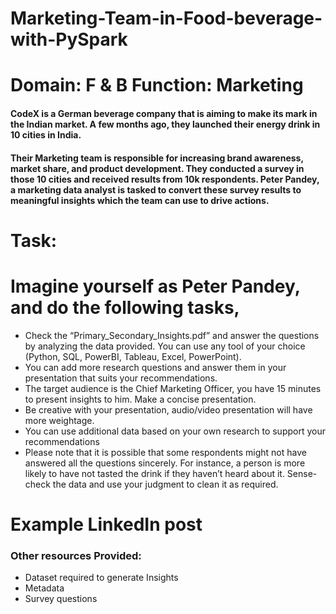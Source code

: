 # Marketing-Team-in-Food-beverage-with-PySpark

# **Domain:** F & B   **Function:** Marketing  

#### CodeX is a German beverage company that is aiming to make its mark in the Indian market. A few months ago, they launched their energy drink in 10 cities in India.

#### Their Marketing team is responsible for increasing brand awareness, market share, and product development. They conducted a survey in those 10 cities and received results from 10k respondents. Peter Pandey, a marketing data analyst is tasked to convert these survey results to meaningful insights which the team can use to drive actions.

# **Task:**

# **Imagine yourself as Peter Pandey, and do the following tasks,**
* Check the “Primary_Secondary_Insights.pdf” and answer the questions by analyzing the data provided. You can use any tool of your choice (Python, SQL, PowerBI, Tableau, Excel, PowerPoint).
* You can add more research questions and answer them in your presentation that suits your recommendations.
* The target audience is the Chief Marketing Officer, you have 15 minutes to present insights to him. Make a concise presentation.
* Be creative with your presentation, audio/video presentation will have more weightage.
* You can use additional data based on your own research to support your recommendations
* Please note that it is possible that some respondents might not have answered all the questions sincerely. For instance, a person is more likely to have not tasted the drink if they haven’t heard about it. Sense-check the data and use your judgment to clean it as required.

# **Example LinkedIn post**

### Other resources Provided:
* Dataset required to generate Insights
* Metadata
* Survey questions
